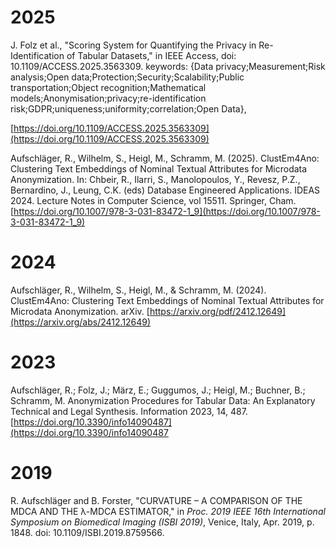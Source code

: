# 2025

J. Folz et al., "Scoring System for Quantifying the Privacy in Re-Identification of Tabular Datasets," in IEEE Access, doi: 10.1109/ACCESS.2025.3563309.
keywords: {Data privacy;Measurement;Risk analysis;Open data;Protection;Security;Scalability;Public transportation;Object recognition;Mathematical models;Anonymisation;privacy;re-identification risk;GDPR;uniqueness;uniformity;correlation;Open Data},

[https://doi.org/10.1109/ACCESS.2025.3563309](https://doi.org/10.1109/ACCESS.2025.3563309)

Aufschläger, R., Wilhelm, S., Heigl, M., Schramm, M. (2025). ClustEm4Ano: Clustering Text Embeddings of Nominal Textual Attributes for Microdata Anonymization. In: Chbeir, R., Ilarri, S., Manolopoulos, Y., Revesz, P.Z., Bernardino, J., Leung, C.K. (eds) Database Engineered Applications. IDEAS 2024. Lecture Notes in Computer Science, vol 15511. Springer, Cham. [https://doi.org/10.1007/978-3-031-83472-1_9](https://doi.org/10.1007/978-3-031-83472-1_9)

# 2024
Aufschläger, R., Wilhelm, S., Heigl, M., & Schramm, M. (2024). ClustEm4Ano: Clustering Text Embeddings of Nominal Textual Attributes for Microdata Anonymization. arXiv. 
[https://arxiv.org/pdf/2412.12649](https://arxiv.org/abs/2412.12649)

# 2023
Aufschläger, R.; Folz, J.; März, E.; Guggumos, J.; Heigl, M.; Buchner, B.; Schramm, M. Anonymization Procedures for Tabular Data: An Explanatory Technical and Legal Synthesis. Information 2023, 14, 487. 
[https://doi.org/10.3390/info14090487](https://doi.org/10.3390/info14090487

# 2019

R. Aufschläger and B. Forster, "CURVATURE – A COMPARISON OF THE MDCA AND THE λ-MDCA ESTIMATOR," in *Proc. 2019 IEEE 16th International Symposium on Biomedical Imaging (ISBI 2019)*, Venice, Italy, Apr. 2019, p. 1848. doi: 10.1109/ISBI.2019.8759566.
